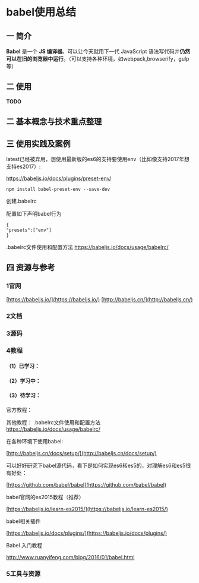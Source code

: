 # babel使用总结

## 一 简介
**Babel** 是一个 **JS 编译器**。可以让今天就用下一代 JavaScript 语法写代码并**仍然可以在旧的浏览器中运行**。（可以支持各种环境，如webpack,browserify，gulp等）

## 二 使用
**TODO**


## 二 基本概念与技术重点整理

## 三 使用实践及案例
latest已经被弃用，想使用最新版的es6的支持要使用env（比如像支持2017年想支持es2017）:

https://babeljs.io/docs/plugins/preset-env/

```
npm install babel-preset-env --save-dev
```



创建.babelrc

配置如下声明babel行为

```
{
"presets":["env"]
}
```

.babelrc文件使用和配置方法
https://babeljs.io/docs/usage/babelrc/


 

## 四 资源与参考

### 1官网
[https://babeljs.io/](https://babeljs.io/)
[http://babeljs.cn/](http://babeljs.cn/)



### 2文档

### 3源码

### 4教程
#### （1）已学习：



#### （2）学习中：



#### （3）待学习：
官方教程：

其他教程：
.babelrc文件使用和配置方法
https://babeljs.io/docs/usage/babelrc/

在各种环境下使用babel:

[http://babeljs.cn/docs/setup/](http://babeljs.cn/docs/setup/)

可以好好研究下babel源代码，看下是如何实现es6转es5的，对理解es6和es5很有好处：

[https://github.com/babel/babel](https://github.com/babel/babel)

babel官网的es2015教程（推荐）

[https://babeljs.io/learn-es2015/](https://babeljs.io/learn-es2015/)

babel相关插件

[https://babeljs.io/docs/plugins/](https://babeljs.io/docs/plugins/)

Babel 入门教程
http://www.ruanyifeng.com/blog/2016/01/babel.html

### 5工具与资源

